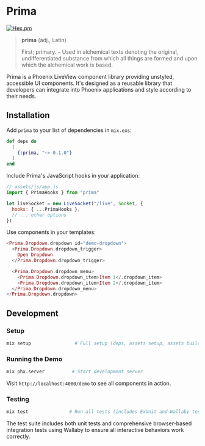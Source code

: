 # Prima

[![Hex.pm](https://img.shields.io/hexpm/v/prima.svg)](https://hex.pm/packages/prima)

> **prima** (adj., Latin)
>
> First; primary.
> – Used in alchemical texts denoting the original, undifferentiated substance from which all things are formed and upon which the alchemical work is based.

Prima is a Phoenix LiveView component library providing unstyled, accessible UI components. It's designed as a reusable library that developers can integrate into Phoenix applications and style according to their needs.

## Installation

Add `prima` to your list of dependencies in `mix.exs`:

```elixir
def deps do
  [
    {:prima, "~> 0.1.0"}
  ]
end
```

Include Prima's JavaScript hooks in your application:

```javascript
// assets/js/app.js
import { PrimaHooks } from "prima"

let liveSocket = new LiveSocket("/live", Socket, {
  hooks: { ...PrimaHooks },
  // ... other options
})
```

Use components in your templates:

```heex
<Prima.Dropdown.dropdown id="demo-dropdown">
  <Prima.Dropdown.dropdown_trigger>
    Open Dropdown
  </Prima.Dropdown.dropdown_trigger>

  <Prima.Dropdown.dropdown_menu>
    <Prima.Dropdown.dropdown_item>Item 1</.dropdown_item>
    <Prima.Dropdown.dropdown_item>Item 2</.dropdown_item>
  </Prima.Dropdown.dropdown_menu>
</Prima.Dropdown.dropdown>
```

## Development

### Setup

```bash
mix setup                # Full setup (deps, assets setup, assets build)
```

### Running the Demo

```bash
mix phx.server          # Start development server
```

Visit `http://localhost:4000/demo` to see all components in action.

### Testing

```bash
mix test               # Run all tests (includes ExUnit and Wallaby tests)
```

The test suite includes both unit tests and comprehensive browser-based integration tests using Wallaby to ensure all interactive behaviors work correctly.